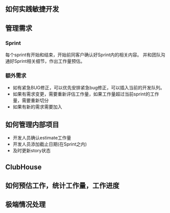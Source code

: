 ## 如何实践敏捷开发

## 管理需求
### Sprint 
每个sprint有开始和结束，开始前同客户确认好Sprint内的相关内容。 并和团队沟通好Sprint相关细节，作出工作量预估。 
### 额外需求
* 如有紧急BUG修正，可以优先安排紧急bug修正，可以插入当前的开发队列。
* 如果有需求变更，需要重新评估工作量，如果工作量超过当前sprint的工作量，需要重新切分
* 如果有新的需求需要加入

## 如何管理内部项目
* 开发人员确认estimate工作量
* 开发人员添加截止日期(在Sprint之内)
* 及时更新story状态

## ClubHouse

## 如何预估工作，统计工作量，工作进度

## 极端情况处理

